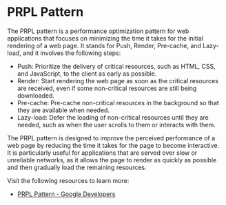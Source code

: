 # PRPL Pattern

The PRPL pattern is a performance optimization pattern for web applications that focuses on minimizing the time it takes for the initial rendering of a web page. It stands for Push, Render, Pre-cache, and Lazy-load, and it involves the following steps:

* Push: Prioritize the delivery of critical resources, such as HTML, CSS, and JavaScript, to the client as early as possible.
* Render: Start rendering the web page as soon as the critical resources are received, even if some non-critical resources are still being downloaded.
* Pre-cache: Pre-cache non-critical resources in the background so that they are available when needed.
* Lazy-load: Defer the loading of non-critical resources until they are needed, such as when the user scrolls to them or interacts with them.

The PRPL pattern is designed to improve the perceived performance of a web page by reducing the time it takes for the page to become interactive. It is particularly useful for applications that are served over slow or unreliable networks, as it allows the page to render as quickly as possible and then gradually load the remaining resources.

Visit the following resources to learn more:

- [PRPL Pattern - Google Developers](https://developers.google.com/web/fundamentals/performance/prpl-pattern)
